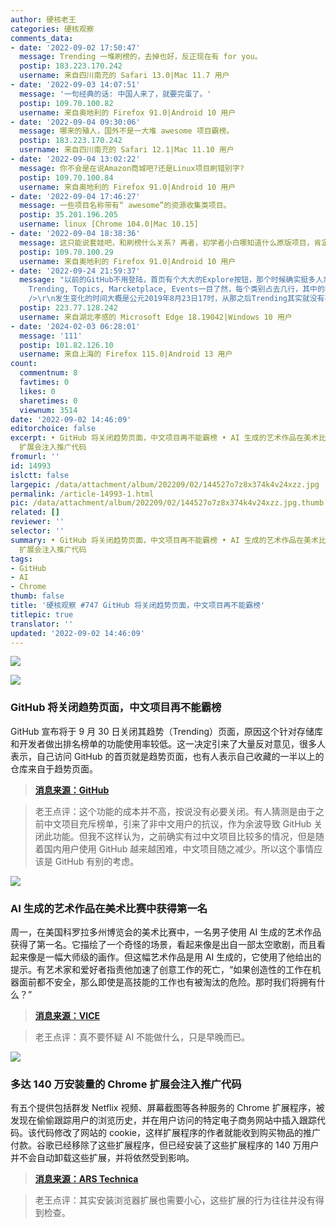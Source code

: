 ```yaml
---
author: 硬核老王
categories: 硬核观察
comments_data:
- date: '2022-09-02 17:50:47'
  message: Trending 一堆刷榜的，去掉也好，反正现在有 for you。
  postip: 183.223.170.242
  username: 来自四川南充的 Safari 13.0|Mac 11.7 用户
- date: '2022-09-03 14:07:51'
  message: '一句经典的话: 中国人来了，就要完蛋了。'
  postip: 109.70.100.82
  username: 来自奥地利的 Firefox 91.0|Android 10 用户
- date: '2022-09-04 09:30:06'
  message: 哪来的殖人，国外不是一大堆 awesome 项目霸榜。
  postip: 183.223.170.242
  username: 来自四川南充的 Safari 12.1|Mac 11.10 用户
- date: '2022-09-04 13:02:22'
  message: 你不会是在说Amazon商城吧?还是Linux项目刷错别字?
  postip: 109.70.100.84
  username: 来自奥地利的 Firefox 91.0|Android 10 用户
- date: '2022-09-04 17:46:27'
  message: 一些项目名称带有“ awesome”的资源收集类项目。
  postip: 35.201.196.205
  username: linux [Chrome 104.0|Mac 10.15]
- date: '2022-09-04 18:38:36'
  message: 这只能说套娃吧，和刷榜什么关系? 再者，初学者小白哪知道什么原版项目，肯定是找别人推荐的，换你，你还不是接触之前都是别人推荐你的。所以这个只能说小白多。
  postip: 109.70.100.29
  username: 来自奥地利的 Firefox 91.0|Android 10 用户
- date: '2022-09-24 21:59:37'
  message: "以前的GitHub不用登陆，首页有个大大的Explore按钮，那个时候确实挺多人拿他当首页的。<br />\r\n以前的Explore页面打开是五彩斑斓的，News,
    Trending, Topics, Marcketplace, Events一目了然，每个类别占去几行，其中的项目以小方块的形式横向排列。<br />\r\n后来GitHub不登陆看不了了，Trending页面也差不多被Explore页面趋同掉了，而且新版的Explore和Trending每个项目就占掉几行，一列只有一个项目。<br
    />\r\n发生变化的时间大概是公元2019年8月23日17时，从那之后Trending其实就没有存在的价值了。"
  postip: 223.77.128.242
  username: 来自湖北孝感的 Microsoft Edge 18.19042|Windows 10 用户
- date: '2024-02-03 06:28:01'
  message: '111'
  postip: 101.82.126.10
  username: 来自上海的 Firefox 115.0|Android 13 用户
count:
  commentnum: 8
  favtimes: 0
  likes: 0
  sharetimes: 0
  viewnum: 3514
date: '2022-09-02 14:46:09'
editorchoice: false
excerpt: • GitHub 将关闭趋势页面，中文项目再不能霸榜 • AI 生成的艺术作品在美术比赛中获得第一名 • 多达 140 万安装量的 Chrome
  扩展会注入推广代码
fromurl: ''
id: 14993
islctt: false
largepic: /data/attachment/album/202209/02/144527o7z8x374k4v24xzz.jpg
permalink: /article-14993-1.html
pic: /data/attachment/album/202209/02/144527o7z8x374k4v24xzz.jpg.thumb.jpg
related: []
reviewer: ''
selector: ''
summary: • GitHub 将关闭趋势页面，中文项目再不能霸榜 • AI 生成的艺术作品在美术比赛中获得第一名 • 多达 140 万安装量的 Chrome
  扩展会注入推广代码
tags:
- GitHub
- AI
- Chrome
thumb: false
title: '硬核观察 #747 GitHub 将关闭趋势页面，中文项目再不能霸榜'
titlepic: true
translator: ''
updated: '2022-09-02 14:46:09'
---
```


![](/data/attachment/album/202209/02/144527o7z8x374k4v24xzz.jpg)


![](/data/attachment/album/202209/02/144522g99ig93g0j9qbkrq.jpg)


### GitHub 将关闭趋势页面，中文项目再不能霸榜


GitHub 宣布将于 9 月 30 日关闭其趋势（Trending）页面，原因这个针对存储库和开发者做出排名榜单的功能使用率较低。这一决定引来了大量反对意见，很多人表示，自己访问 GitHub 的首页就是趋势页面，也有人表示自己收藏的一半以上的仓库来自于趋势页面。



> 
> **[消息来源：GitHub](https://github.com/trending)**
> 
> 
> 



> 
> 老王点评：这个功能的成本并不高，按说没有必要关闭。有人猜测是由于之前中文项目充斥榜单，引来了非中文用户的抗议，作为余波导致 GitHub 关闭此功能。但我不这样认为，之前确实有过中文项目比较多的情况，但是随着国内用户使用 GitHub 越来越困难，中文项目随之减少。所以这个事情应该是 GitHub 有别的考虑。
> 
> 
> 


![](/data/attachment/album/202209/02/144553dz88hzxk8dmqy8wq.jpg)


### AI 生成的艺术作品在美术比赛中获得第一名


周一，在美国科罗拉多州博览会的美术比赛中，一名男子使用 AI 生成的艺术作品获得了第一名。它描绘了一个奇怪的场景，看起来像是出自一部太空歌剧，而且看起来像是一幅大师级的画作。但这幅艺术作品是用 AI 生成的，它使用了他给出的提示。有艺术家和爱好者指责他加速了创意工作的死亡，“如果创造性的工作在机器面前都不安全，那么即使是高技能的工作也有被淘汰的危险。那时我们将拥有什么？”



> 
> **[消息来源：VICE](https://www.vice.com/en/article/bvmvqm/an-ai-generated-artwork-won-first-place-at-a-state-fair-fine-arts-competition-and-artists-are-pissed)**
> 
> 
> 



> 
> 老王点评：真不要怀疑 AI 不能做什么，只是早晚而已。
> 
> 
> 


![](/data/attachment/album/202209/02/144556z1l2ck7l5743uyhc.jpg)


### 多达 140 万安装量的 Chrome 扩展会注入推广代码


有五个提供包括群发 Netflix 视频、屏幕截图等各种服务的 Chrome 扩展程序，被发现在偷偷跟踪用户的浏览历史，并在用户访问的特定电子商务网站中插入跟踪代码。该代码修改了网站的 cookie，这样扩展程序的作者就能收到购买物品的推广付款。谷歌已经移除了这些扩展程序，但已经安装了这些扩展程序的 140 万用户并不会自动卸载这些扩展，并将依然受到影响。



> 
> **[消息来源：ARS Technica](https://arstechnica.com/information-technology/2022/08/google-removes-extensions-that-covertly-tracked-users-and-injected-javascript/)**
> 
> 
> 



> 
> 老王点评：其实安装浏览器扩展也需要小心，这些扩展的行为往往并没有得到检查。
> 
> 
>